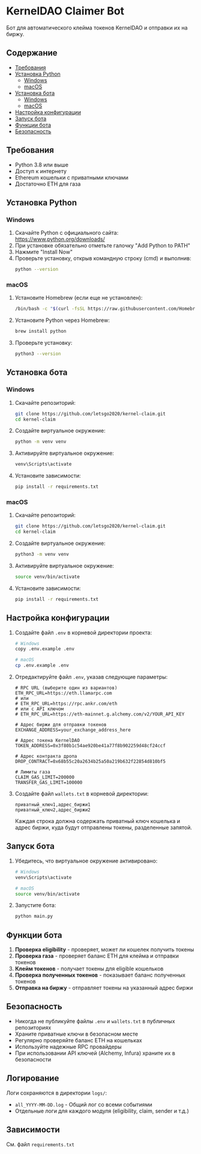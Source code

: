 # KernelDAO Claimer Bot

Бот для автоматического клейма токенов KernelDAO и отправки их на биржу.

## Содержание
- [Требования](#требования)
- [Установка Python](#установка-python)
  - [Windows](#windows)
  - [macOS](#macos)
- [Установка бота](#установка-бота)
  - [Windows](#windows-1)
  - [macOS](#macos-1)
- [Настройка конфигурации](#настройка-конфигурации)
- [Запуск бота](#запуск-бота)
- [Функции бота](#функции-бота)
- [Безопасность](#безопасность)

## Требования
- Python 3.8 или выше
- Доступ к интернету
- Ethereum кошельки с приватными ключами
- Достаточно ETH для газа

## Установка Python

### Windows
1. Скачайте Python с официального сайта: https://www.python.org/downloads/
2. При установке обязательно отметьте галочку "Add Python to PATH"
3. Нажмите "Install Now"
4. Проверьте установку, открыв командную строку (cmd) и выполнив:
   ```bash
   python --version
   ```

### macOS
1. Установите Homebrew (если еще не установлен):
   ```bash
   /bin/bash -c "$(curl -fsSL https://raw.githubusercontent.com/Homebrew/install/HEAD/install.sh)"
   ```
2. Установите Python через Homebrew:
   ```bash
   brew install python
   ```
3. Проверьте установку:
   ```bash
   python3 --version
   ```

## Установка бота

### Windows
1. Скачайте репозиторий:
   ```bash
   git clone https://github.com/letsgo2020/kernel-claim.git
   cd kernel-claim
   ```
2. Создайте виртуальное окружение:
   ```bash
   python -m venv venv
   ```
3. Активируйте виртуальное окружение:
   ```bash
   venv\Scripts\activate
   ```
4. Установите зависимости:
   ```bash
   pip install -r requirements.txt
   ```

### macOS
1. Скачайте репозиторий:
   ```bash
   git clone https://github.com/letsgo2020/kernel-claim.git
   cd kernel-claim
   ```
2. Создайте виртуальное окружение:
   ```bash
   python3 -m venv venv
   ```
3. Активируйте виртуальное окружение:
   ```bash
   source venv/bin/activate
   ```
4. Установите зависимости:
   ```bash
   pip install -r requirements.txt
   ```

## Настройка конфигурации

1. Создайте файл `.env` в корневой директории проекта:
   ```bash
   # Windows
   copy .env.example .env
   
   # macOS
   cp .env.example .env
   ```

2. Отредактируйте файл `.env`, указав следующие параметры:
   ```
   # RPC URL (выберите один из вариантов)
   ETH_RPC_URL=https://eth.llamarpc.com
   # или
   # ETH_RPC_URL=https://rpc.ankr.com/eth
   # или с API ключом
   # ETH_RPC_URL=https://eth-mainnet.g.alchemy.com/v2/YOUR_API_KEY
   
   # Адрес биржи для отправки токенов
   EXCHANGE_ADDRESS=your_exchange_address_here
   
   # Адрес токена KernelDAO
   TOKEN_ADDRESS=0x3f80b1c54ae920be41a77f8b902259d48cf24ccf
   
   # Адрес контракта дропа
   DROP_CONTRACT=0x68b55c20a2634b25a50a219b632f22854d810bf5
   
   # Лимиты газа
   CLAIM_GAS_LIMIT=200000
   TRANSFER_GAS_LIMIT=100000
   ```

3. Создайте файл `wallets.txt` в корневой директории:
   ```
   приватный_ключ1,адрес_биржи1
   приватный_ключ2,адрес_биржи2
   ```
   Каждая строка должна содержать приватный ключ кошелька и адрес биржи, куда будут отправлены токены, разделенные запятой.

## Запуск бота

1. Убедитесь, что виртуальное окружение активировано:
   ```bash
   # Windows
   venv\Scripts\activate
   
   # macOS
   source venv/bin/activate
   ```

2. Запустите бота:
   ```bash
   python main.py
   ```

## Функции бота

1. **Проверка eligibility** - проверяет, может ли кошелек получить токены
2. **Проверка газа** - проверяет баланс ETH для клейма и отправки токенов
3. **Клейм токенов** - получает токены для eligible кошельков
4. **Проверка полученных токенов** - показывает баланс полученных токенов
5. **Отправка на биржу** - отправляет токены на указанный адрес биржи

## Безопасность

- Никогда не публикуйте файлы `.env` и `wallets.txt` в публичных репозиториях
- Храните приватные ключи в безопасном месте
- Регулярно проверяйте баланс ETH на кошельках
- Используйте надежные RPC провайдеры
- При использовании API ключей (Alchemy, Infura) храните их в безопасности

## Логирование

Логи сохраняются в директории `logs/`:
- `all_YYYY-MM-DD.log` - Общий лог со всеми событиями
- Отдельные логи для каждого модуля (eligibility, claim, sender и т.д.)

## Зависимости

См. файл `requirements.txt` 